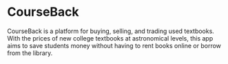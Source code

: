 # CourseBack
CourseBack is a platform for buying, selling, and trading used textbooks.  With the prices of new college textbooks at 
astronomical levels, this app aims to save students money without having to rent books online or borrow from the library.
